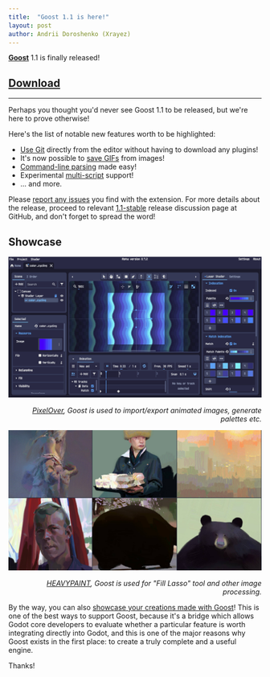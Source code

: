 ```yaml
---
title:  "Goost 1.1 is here!"
layout: post
author: Andrii Doroshenko (Xrayez)
---
```


[**Goost**](https://github.com/goostengine/goost) 1.1 is finally released!

<!--more-->

## [Download](/download.html)

-----

Perhaps you thought you'd never see Goost 1.1 to be released, but we're here to
prove otherwise!

Here's the list of notable new features worth to be highlighted:

* [Use Git](https://goost.readthedocs.io/en/latest/components/version_control.html)
  directly from the editor without having to download any plugins!
* It's now possible to [save GIFs](https://github.com/goostengine/goost/pull/104) from images!
* [Command-line parsing](https://github.com/goostengine/goost/pull/123) made easy!
* Experimental [multi-script](https://github.com/goostengine/goost/pull/92) support!
* ... and more.

Please
[report any issues](https://github.com/goostengine/goost/issues/new/choose) you
find with the extension. For more details about the release, proceed to relevant
[1.1-stable](https://github.com/goostengine/goost/discussions/142) release
discussion page at GitHub, and don't forget to spread the word!

## Showcase

<div align="center">
  <img class="img w-100 mx-auto d-block p-2" src="/assets/img/posts/pixel_over.png" alt="PixelOver" />
</div>

<p align="right"><i><a href="https://pixelover.io/">PixelOver</a>, Goost is used to import/export animated images, generate palettes etc.</i></p>

<div align="center">
  <img class="img w-100 mx-auto d-block p-2" src="/assets/img/posts/heavypaint.png" alt="HEAVYPAINT" />
</div>

<p align="right"><i><a href="https://www.heavypaint.com/">HEAVYPAINT</a>, Goost is used for "Fill Lasso" tool and other image processing.</i></p>

By the way, you can also
[showcase your creations made with Goost](https://github.com/goostengine/goost/discussions/136)!
This is one of the best ways to support Goost, because it's a bridge which
allows Godot core developers to evaluate whether a particular feature is worth
integrating directly into Godot, and this is one of the major reasons why Goost
exists in the first place: to create a truly complete and a useful engine.

Thanks!
